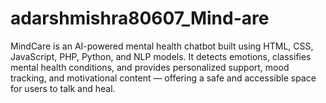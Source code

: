 # adarshmishra80607_Mind-are
MindCare is an AI-powered mental health chatbot built using HTML, CSS, JavaScript, PHP, Python, and NLP models. It detects emotions, classifies mental health conditions, and provides personalized support, mood tracking, and motivational content — offering a safe and accessible space for users to talk and heal.
